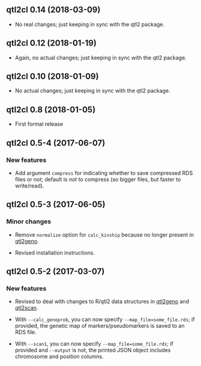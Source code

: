 ## qtl2cl 0.14 (2018-03-09)

- No real changes; just keeping in sync with the qtl2 package.


## qtl2cl 0.12 (2018-01-19)

- Again, no actual changes; just keeping in sync with the qtl2 package.


## qtl2cl 0.10 (2018-01-09)

- No actual changes; just keeping in sync with the qtl2 package.


## qtl2cl 0.8 (2018-01-05)

- First formal release


## qtl2cl 0.5-4 (2017-06-07)

### New features

- Add argument `compress` for indicating whether to save compressed
  RDS files or not; default is *not* to compress (so bigger files, but
  faster to write/read).


## qtl2cl 0.5-3 (2017-06-05)

### Minor changes

- Remove `normalize` option for `calc_kinship` because no longer
  present in [qtl2geno](https://github.com/rqtl/qtl2geno).

- Revised installation instructions.


## qtl2cl 0.5-2 (2017-03-07)

### New features

- Revised to deal with
  changes to R/qtl2 data structures in
  [qtl2geno](https://github.com/rqtl/qtl2geno) and
  [qtl2scan](https://github.com/rqtl/qtl2scan).

- With `--calc_genoprob`, you can now specify
  `--map_file=some_file.rds`; if provided, the genetic map of
  markers/pseudomarkers is saved to an RDS file.

- With `--scan1`, you can now specify `--map_file=some_file.rds`; if
  provided and `--output` is not, the printed JSON object includes
  chromosome and position columns.
